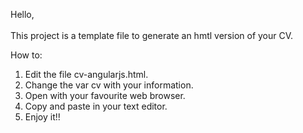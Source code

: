 Hello,<br>
<br>
This project is a template file to generate an hmtl version of your CV.<br>

How to:<br>

1) Edit the file cv-angularjs.html.<br>
2) Change the var cv with your information.<br>
3) Open with your favourite web browser.<br>
4) Copy and paste in your text editor.<br>
5) Enjoy it!!<br>

